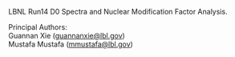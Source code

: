 LBNL Run14 D0 Spectra and Nuclear Modification Factor Analysis.  
  
Principal Authors:  
	Guannan Xie (guannanxie@lbl.gov)  
	Mustafa Mustafa (mmustafa@lbl.gov)  
